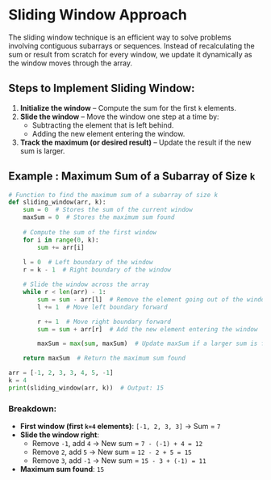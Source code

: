 # Sliding Window Approach

The sliding window technique is an efficient way to solve problems involving contiguous subarrays or sequences. Instead of recalculating the sum or result from scratch for every window, we update it dynamically as the window moves through the array.

## Steps to Implement Sliding Window:

1. **Initialize the window** – Compute the sum for the first `k` elements.
2. **Slide the window** – Move the window one step at a time by:
   - Subtracting the element that is left behind.
   - Adding the new element entering the window.
3. **Track the maximum (or desired result)** – Update the result if the new sum is larger.

## Example : Maximum Sum of a Subarray of Size `k`

```python
# Function to find the maximum sum of a subarray of size k
def sliding_window(arr, k):
    sum = 0  # Stores the sum of the current window
    maxSum = 0  # Stores the maximum sum found
    
    # Compute the sum of the first window
    for i in range(0, k):
        sum += arr[i]
    
    l = 0  # Left boundary of the window
    r = k - 1  # Right boundary of the window

    # Slide the window across the array
    while r < len(arr) - 1:
        sum = sum - arr[l]  # Remove the element going out of the window
        l += 1  # Move left boundary forward

        r += 1  # Move right boundary forward
        sum = sum + arr[r]  # Add the new element entering the window

        maxSum = max(sum, maxSum)  # Update maxSum if a larger sum is found

    return maxSum  # Return the maximum sum found

arr = [-1, 2, 3, 3, 4, 5, -1]
k = 4
print(sliding_window(arr, k))  # Output: 15
```

### Breakdown:

- **First window (first ********`k=4`******** elements)**: `[-1, 2, 3, 3]` → Sum = `7`
- **Slide the window right**:
  - Remove `-1`, add `4` → New sum = `7 - (-1) + 4 = 12`
  - Remove `2`, add `5` → New sum = `12 - 2 + 5 = 15`
  - Remove `3`, add `-1` → New sum = `15 - 3 + (-1) = 11`
- **Maximum sum found**: `15`